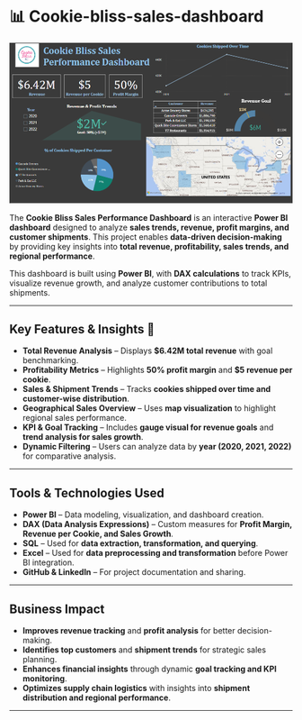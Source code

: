 #  📊 Cookie-bliss-sales-dashboard
<img src="https://raw.githubusercontent.com/AishwaryaBaluri/Cookie-bliss-sales-dashboard/main/dashboard%20SS.png" alt="Dashboard Preview" width="800"/>


The **Cookie Bliss Sales Performance Dashboard** is an interactive **Power BI dashboard** designed to analyze **sales trends, revenue, profit margins, and customer shipments**. This project enables **data-driven decision-making** by providing key insights into **total revenue, profitability, sales trends, and regional performance**.  

This dashboard is built using **Power BI**, with **DAX calculations** to track KPIs, visualize revenue growth, and analyze customer contributions to total shipments.  

---

## Key Features & Insights 🚀
- **Total Revenue Analysis** – Displays **$6.42M total revenue** with goal benchmarking.  
- **Profitability Metrics** – Highlights **50% profit margin** and **$5 revenue per cookie**.  
- **Sales & Shipment Trends** – Tracks **cookies shipped over time and customer-wise distribution**.  
- **Geographical Sales Overview** – Uses **map visualization** to highlight regional sales performance.  
- **KPI & Goal Tracking** – Includes **gauge visual for revenue goals** and **trend analysis for sales growth**.  
- **Dynamic Filtering** – Users can analyze data by **year (2020, 2021, 2022)** for comparative analysis.  

---

## Tools & Technologies Used  
- **Power BI** – Data modeling, visualization, and dashboard creation.  
- **DAX (Data Analysis Expressions)** – Custom measures for **Profit Margin, Revenue per Cookie, and Sales Growth**.  
- **SQL** – Used for **data extraction, transformation, and querying**.  
- **Excel** – Used for **data preprocessing and transformation** before Power BI integration.  
- **GitHub & LinkedIn** – For project documentation and sharing.  

---

## Business Impact  
- **Improves revenue tracking** and **profit analysis** for better decision-making.  
- **Identifies top customers** and **shipment trends** for strategic sales planning.  
- **Enhances financial insights** through dynamic **goal tracking and KPI monitoring**.  
- **Optimizes supply chain logistics** with insights into **shipment distribution and regional performance**.  

---


